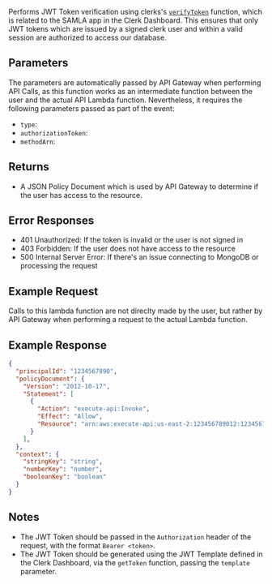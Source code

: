 
Performs JWT Token verification using clerks's [`verifyToken`](https://clerk.com/docs/references/backend/verify-token) function, which is related to the SAMLA app in the Clerk Dashboard. This ensures that only JWT tokens which are issued by a signed clerk user and within a valid session are authorized to access our database. 
## Parameters
The parameters are automatically passed by API Gateway when performing API Calls, as this function works as an intermediate function between the user and the actual API Lambda function. Nevertheless, it requires the following parameters passed as part of the event: 

- `type`: 
- `authorizationToken`: 
- `methodArn`: 

## Returns
- A JSON Policy Document which is used by API Gateway to determine if the user has access to the resource. 

## Error Responses
- 401 Unauthorized: If the token is invalid or the user is not signed in
- 403 Forbidden: If the user does not have access to the resource
- 500 Internal Server Error: If there's an issue connecting to MongoDB or processing the request

## Example Request
Calls to this lambda function are not direclty made by the user, but rather by API Gateway when performing a request to the actual Lambda function. 

## Example Response
```json
{
  "principalId": "1234567890",
  "policyDocument": {
    "Version": "2012-10-17",
    "Statement": [
      {
        "Action": "execute-api:Invoke",
        "Effect": "Allow",
        "Resource": "arn:aws:execute-api:us-east-2:123456789012:1234567890/dev/GET/get-all"
      }
    ],
  },
  "context": {
    "stringKey": "string",
    "numberKey": "number",
    "booleanKey": "boolean"
  }
}

```

## Notes
- The JWT Token should be passed in the `Authorization` header of the request, with the format `Bearer <token>`.
- The JWT Token should be generated using the JWT Template defined in the Clerk Dashboard, via the `getToken` function, passing the `template` parameter.